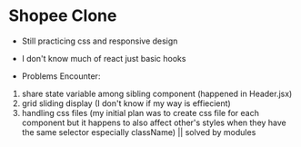 # Shopee Clone

* Still practicing css and responsive design
* I don't know much of react just basic hooks

* Problems Encounter:
1. share state variable among sibling component (happened in Header.jsx)
2. grid sliding display (I don't know if my way is effiecient)
3. handling css files (my initial plan was to create css file for each component but it happens to also affect other's styles when they have the same selector especially className) || solved by modules
